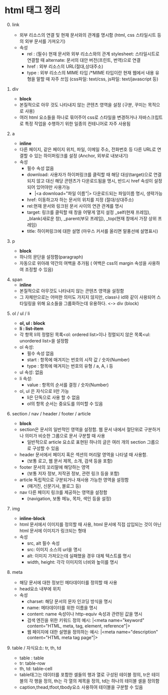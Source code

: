 # html 태그 정리

0.  link

    - 외부 리소스의 연결 및 현재 문서와의 관계를 명시함 (html, css 스타일시트 등의 외부 문서를 가져오기)
    - 속성
      - rel : (필수) 현재 문서와 외부 리소스와의 관계
        stylesheet: 스타일시트로 연결할 때
        alternate: 문서의 대안 버전(프린트, 번역)으로 연결
      - href : 외부 리소스의 URL(절대,상대주소)
      - type : 외부 리소스의 MIME 타입 /\*MIME 타입이란 현재 웹에서 내용 유형을 말할 때 자주 쓰임 (css파일: text/css, js파일: text/javascript 등)

1.  div

    - **block**

    * 본질적으로 아무 것도 나타내지 않는 콘텐츠 영역을 설정 (구분, 꾸미는 목적으로 사용)
    * 여러 html 요소들을 하나로 묶어주어 css로 스타일을 변경하거나 자바스크립트로 특정 작업을 수행하기 위한 일종의 컨테니어로 자주 사용됨

2.  a

    - **inline**

    * 다른 페이지, 같은 페이지 위치, 파일, 이메일 주소, 전화번호 등 다른 URL로 연결할 수 있는 하이퍼링크를 설정 (Anchor, 외부로 내보내기)
    * 속성
      - 필수 속성 없음
      - download: 사용자가 하이퍼링크를 클릭할 때 해당 대상(target)으로 연결되지 않고 대신 해당 콘텐츠가 다운로드됨을 명시, 반드시 href 속성이 설정되어 있어야만 사용가능
        - |<a download="파일 이름"|> 다운로드되는 파일이름 명시, 생략가능
      - href: 이동하고자 하는 문서의 위치를 지정 (절대/상대주소)
      - rel:현재 문서와 링크된 문서 사이의 연관 관계를 명시
      - target: 링크를 클릭할 때 창을 어떻게 열지 설정
        \_self(현재 프레임), \_blank(새로운 창), \_parent(부모 프레임), \_top(현재 창에서 가장 상위 프레임)
      - title: 하이퍼링크에 대한 설명 (마우스 커서를 올리면 말풍선에 설명표시)

3.  p
    - **block**
    * 하나의 문단을 설정함(paragraph)
    * 자동으로 위아래 약간의 여백을 추가됨 ( 여백은 css의 margin 속성을 사용하여 조정할 수 있음)

4) span
   - **inline**
   * 본질적으로 아무것도 나타내지 않는 콘텐츠 영역을 설정함
   * 그 자체만으로는 어떠한 의미도 가지지 않지만, class나 id와 같이 사용되어 스타일링을 위해 요소들을 그룹화하는데 유용하다.
     <-> div (block)

5. ol / ul / li

   - **ol, ul : block**
   - **li : list-item**

   * 각 항목 li의 정렬된 목록<ol: ordered list>이나 정렬되지 않은 목록<ul: unordered list>을 설정함
   * ol 속성:
     - 필수 속성 없음
     - start : 항목에 매겨지는 번호의 시작 값 / 숫자(Number)
     - type : 항목에 매겨지는 번호의 유형 / a, A, i 등
   * ul 속성: 없음
   * li 속성:
     - value : 항목의 순서를 결정 / 숫자(Number)
   * ol, ul 은 자식으로 li만 가능
     - li은 단독으로 사용 할 수 없음
     - ol의 항목 순서는 중요도를 의미할 수 있음

6. section / nav / header / footer / article

   - **block**

   * section은 문서의 일반적인 영역을 설정함. 웹 문서 내에서 절단위로 구분하거나 의미가 비슷한 그룹으로 문서 구분할 때 사용
     - 일반적으로 article 요소로 표현된 하나의 글은 여러 개의 section 그룹으로 구성할 수 있음
   * header 문서에서 페이지 혹은 섹션의 머리말 영역을 나타낼 때 사용함.
     - (보통 로고, 웹 문서 제목, 소개, 검색 등을 포함)
   * footer 문서의 꼬리말에 해당하는 영역
     - (보통 저자 정보, 저작권 정보, 관련 링크 등을 포함)
   * article 독립적으로 구분되거나 재사용 가능한 영역을 설정함
     - (매거진, 신문기사, 블로그 등)
   * nav 다른 페이지 링크를 제공하는 영역을 설정함
     - (navigation, 보통 메뉴, 목차, 색인 등을 설정)

7. img

   - **inline-block**

   * html 문서에서 이미지를 정의할 때 사용, html 문서에 직접 삽입되는 것이 아닌 html 문서에 이미지가 링크되는 형태
   * 속성
     - src, alt 필수 속성
     - src: 이미지 소스의 url을 명시
     - alt: 이미지 가져오는데 실패했을 경우 대체 텍스트를 명시
     - width, height: 각각 이미지의 너비와 높이를 명시

8. meta

   - 해당 문서에 대한 정보인 메타데이터를 정의할 때 사용
   - head요소 내부에 위치
   - 속성
     - charset: 해당 문서의 문자 인코딩 방식을 명시
     - name: 메타데이터를 위한 이름을 명시
     - content: name 속성이나 http-equiv 속성과 관련된 값을 명시
     - 검색 엔진을 위한 키워드 정의 예시:
       |<meta name="keyword" content="HTML, meta, tag, element, reference"|>
     - 웹 페이지에 대한 설명을 정의하는 예시:
       |<meta name="description" content="HTML meta tag page"|>

9. table / 자식요소: tr, th, td
   - table : table
   - tr: table-row
   - th, td: table-cell
   * table태그는 데이터를 포함한 셀들의 행과 열로 구성된 테이블 정의, tr은 테이블의 각 행을 정의, th는 각 열의 제목을 정의, td는 하나의 테이블 셀을 정의함
   * caption,thead,tfoot,tbody요소 사용하여 테이블을 구분할 수 있음
